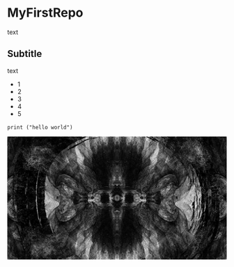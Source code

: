 # MyFirstRepo
text 
## Subtitle 
text 
* 1
* 2
* 3
* 4
* 5
  
```
print ("hello world")
```
![Alt Text](Architects.jpg)
